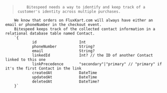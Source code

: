 
>         Bitespeed needs a way to identify and keep track of a customer's identity across multiple purchases.

        We know that orders on FluxKart.com will always have either an email or phoneNumber in the checkout event.
        Bitespeed keeps track of the collected contact information in a relational database table named Contact. 
        `{
                id                   Int                   
                phoneNumber          String?
                email                String?
                linkedId             Int? // the ID of another Contact linked to this one
                linkPrecedence       "secondary"|"primary" // "primary" if it's the first Contact in the link
                createdAt            DateTime              
                updatedAt            DateTime              
                deletedAt            DateTime?
        }`
